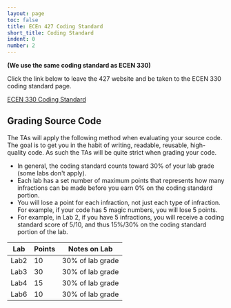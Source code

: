 ```yaml
---
layout: page
toc: false
title: ECEn 427 Coding Standard
short_title: Coding Standard
indent: 0
number: 2
---
```



**(We use the same coding standard as ECEN 330)**

Click the link below to leave the 427 website and be taken to the ECEN 330 coding standard page.


[ECEN 330 Coding Standard](https://byu-cpe.github.io/ecen330/other/coding-standard/)


## Grading Source Code 
The TAs will apply the following method  when evaluating your source code. The goal is to get you in the habit of writing, readable, reusable, high-quality code. As such the TAs will be quite strict when grading your code.
  * In general, the coding standard counts toward 30% of your lab grade (some labs don't apply).
  * Each lab has a set number of maximum points that represents how many infractions can be made before you earn 0% on the coding standard portion.
  * You will lose a point for each infraction, not just each type of infraction.  For example, if your code has 5 magic numbers, you will lose 5 points.
  * For example, in Lab 2, if you have 5 infractions, you will receive a coding standard score of 5/10, and thus 15%/30% on the coding standard portion of the lab.
 

| Lab  |  Points | Notes on Lab |
|------|---------|--------------|
| Lab2 |  10 | 30% of lab grade |
| Lab3 |  30 | 30% of lab grade |
| Lab4 |  15 | 30% of lab grade |
| Lab6 |  10 | 30% of lab grade |

